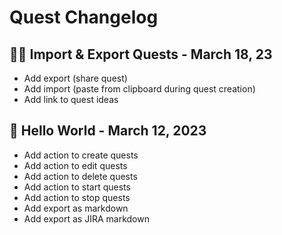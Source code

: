 # Quest Changelog

## 🤲🏻 Import & Export Quests - March 18, 23

- Add export (share quest)
- Add import (paste from clipboard during quest creation)
- Add link to quest ideas

## 🐣 Hello World - March 12, 2023

- Add action to create quests
- Add action to edit quests
- Add action to delete quests
- Add action to start quests
- Add action to stop quests
- Add export as markdown
- Add export as JIRA markdown